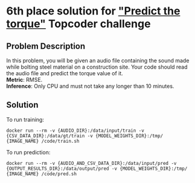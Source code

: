 # 6th place solution for ["Predict the torque"](https://www.topcoder.com/challenges/07596fc0-961b-471b-aca9-0932501ef594) Topcoder challenge
## Problem Description

In this problem, you will be given an audio file containing the sound made while bolting steel material on a construction site. Your code should read the audio file and predict the torque value of it.  
**Metric**: RMSE.  
**Inference**: Only CPU and must not take any longer than 10 minutes.  

## Solution
To run training:
```
docker run --rm -v {AUDIO_DIR}:/data/input/train -v {CSV_DATA_DIR}:/data/gt/train -v {MODEL_WEIGHTS_DIR}:/tmp/ {IMAGE_NAME} /code/train.sh
```
To run prediction:
```
docker run --rm -v {AUDIO_AND_CSV_DATA_DIR}:/data/input/pred -v {OUTPUT_RESULTS_DIR}:/data/output/pred -v {MODEL_WEIGHTS_DIR}:/tmp/ {IMAGE_NAME} /code/pred.sh
```
